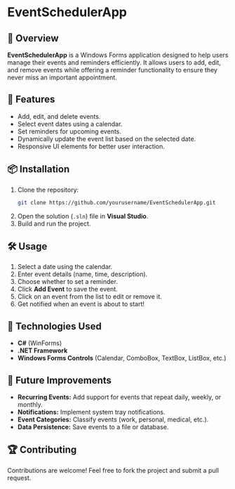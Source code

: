 # EventSchedulerApp

## 📌 Overview
**EventSchedulerApp** is a Windows Forms application designed to help users manage their events and reminders efficiently. It allows users to add, edit, and remove events while offering a reminder functionality to ensure they never miss an important appointment.

## 🚀 Features
- Add, edit, and delete events.
- Select event dates using a calendar.
- Set reminders for upcoming events.
- Dynamically update the event list based on the selected date.
- Responsive UI elements for better user interaction.

## 📦 Installation
1. Clone the repository:
   ```bash
   git clone https://github.com/yourusername/EventSchedulerApp.git
   ```
2. Open the solution (`.sln`) file in **Visual Studio**.
3. Build and run the project.

## 🛠 Usage
1. Select a date using the calendar.
2. Enter event details (name, time, description).
3. Choose whether to set a reminder.
4. Click **Add Event** to save the event.
5. Click on an event from the list to edit or remove it.
6. Get notified when an event is about to start!

## 🔧 Technologies Used
- **C#** (WinForms)
- **.NET Framework**
- **Windows Forms Controls** (Calendar, ComboBox, TextBox, ListBox, etc.)

## 📖 Future Improvements
- **Recurring Events:** Add support for events that repeat daily, weekly, or monthly.
- **Notifications:** Implement system tray notifications.
- **Event Categories:** Classify events (work, personal, medical, etc.).
- **Data Persistence:** Save events to a file or database.

## 🏆 Contributing
Contributions are welcome! Feel free to fork the project and submit a pull request.
